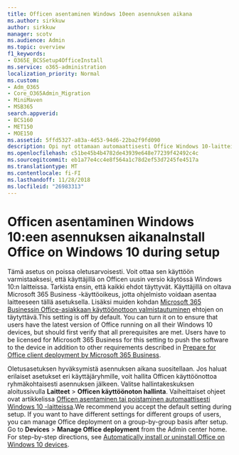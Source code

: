 ```yaml
---
title: Officen asentaminen Windows 10een asennuksen aikana
ms.author: sirkkuw
author: sirkkuw
manager: scotv
ms.audience: Admin
ms.topic: overview
f1_keywords:
- O365E_BCSSetup4OfficeInstall
ms.service: o365-administration
localization_priority: Normal
ms.custom:
- Adm_O365
- Core_O365Admin_Migration
- MiniMaven
- MSB365
search.appverid:
- BCS160
- MET150
- MOE150
ms.assetid: 5ffd5327-a83a-4d53-94d6-22ba2f9fd090
description: Opi nyt ottamaan automaattisesti Office Windows 10-laitteiden asennuksen aikana.
ms.openlocfilehash: c51be45b4b4782de43939e648e77239f42492c4c
ms.sourcegitcommit: eb1a77e4cc4e8f564a1c78d2ef53d7245fe4517a
ms.translationtype: MT
ms.contentlocale: fi-FI
ms.lasthandoff: 11/28/2018
ms.locfileid: "26983313"
---
```

# <a name="install-office-on-windows-10-during-setup"></a><span data-ttu-id="9a25f-103">Officen asentaminen Windows 10:een asennuksen aikana</span><span class="sxs-lookup"><span data-stu-id="9a25f-103">Install Office on Windows 10 during setup</span></span>

<span data-ttu-id="9a25f-p101">Tämä asetus on poissa oletusarvoisesti. Voit ottaa sen käyttöön varmistaaksesi, että käyttäjillä on Officen uusin versio käytössä Windows 10:n laitteissa. Tarkista ensin, että kaikki ehdot täyttyvät. Käyttäjillä on oltava Microsoft 365 Business -käyttöoikeus, jotta ohjelmisto voidaan asentaa laitteeseen tällä asetuksella. Lisäksi muiden kohdan [Microsoft 365 Businessin Office-asiakkaan käyttöönottoon valmistautuminen](prepare-for-office-client-deployment.md) ehtojen on täytyttävä.</span><span class="sxs-lookup"><span data-stu-id="9a25f-p101">This setting is off by default. You can turn it on to ensure that users have the latest version of Office running on all their Windows 10 devices, but should first verify that all prerequisites are met. Users have to be licensed for Microsoft 365 Business for this setting to push the software to the device in addition to other requirements described in [Prepare for Office client deployment by Microsoft 365 Business](prepare-for-office-client-deployment.md).</span></span> 
  
<span data-ttu-id="9a25f-p102">Oletusasetuksen hyväksymistä asennuksen aikana suositellaan. Jos haluat erilaiset asetukset eri käyttäjäryhmille, voit hallita Officen käyttöönottoa ryhmäkohtaisesti asennuksen jälkeen. Valitse hallintakeskuksen aloitussivulla **Laitteet** \> **Officen käyttöönoton hallinta**. Vaiheittaiset ohjeet ovat artikkelissa [Officen asentaminen tai poistaminen automaattisesti Windows 10 -laitteissa](auto-install-or-uninstall-office.md).</span><span class="sxs-lookup"><span data-stu-id="9a25f-p102">We recommend you accept the default setting during setup. If you want to have different settings for different groups of users, you can manage Office deployment on a group-by-group basis after setup. Go to **Devices** \> **Manage Office deployment** from the Admin center home. For step-by-step directions, see [Automatically install or uninstall Office on Windows 10 devices](auto-install-or-uninstall-office.md).</span></span>
  

